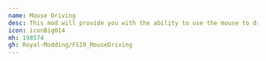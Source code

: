 ```yaml
---
name: Mouse Driving
desc: This mod will provide you with the ability to use the mouse to drive vehicles.
icon: iconBig014
mh: 198574
gh: Royal-Modding/FS19_MouseDriving
---
```

